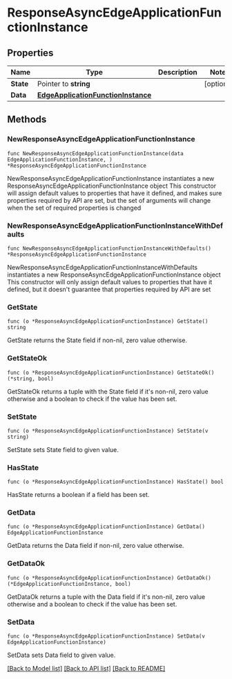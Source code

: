 # ResponseAsyncEdgeApplicationFunctionInstance

## Properties

Name | Type | Description | Notes
------------ | ------------- | ------------- | -------------
**State** | Pointer to **string** |  | [optional] 
**Data** | [**EdgeApplicationFunctionInstance**](EdgeApplicationFunctionInstance.md) |  | 

## Methods

### NewResponseAsyncEdgeApplicationFunctionInstance

`func NewResponseAsyncEdgeApplicationFunctionInstance(data EdgeApplicationFunctionInstance, ) *ResponseAsyncEdgeApplicationFunctionInstance`

NewResponseAsyncEdgeApplicationFunctionInstance instantiates a new ResponseAsyncEdgeApplicationFunctionInstance object
This constructor will assign default values to properties that have it defined,
and makes sure properties required by API are set, but the set of arguments
will change when the set of required properties is changed

### NewResponseAsyncEdgeApplicationFunctionInstanceWithDefaults

`func NewResponseAsyncEdgeApplicationFunctionInstanceWithDefaults() *ResponseAsyncEdgeApplicationFunctionInstance`

NewResponseAsyncEdgeApplicationFunctionInstanceWithDefaults instantiates a new ResponseAsyncEdgeApplicationFunctionInstance object
This constructor will only assign default values to properties that have it defined,
but it doesn't guarantee that properties required by API are set

### GetState

`func (o *ResponseAsyncEdgeApplicationFunctionInstance) GetState() string`

GetState returns the State field if non-nil, zero value otherwise.

### GetStateOk

`func (o *ResponseAsyncEdgeApplicationFunctionInstance) GetStateOk() (*string, bool)`

GetStateOk returns a tuple with the State field if it's non-nil, zero value otherwise
and a boolean to check if the value has been set.

### SetState

`func (o *ResponseAsyncEdgeApplicationFunctionInstance) SetState(v string)`

SetState sets State field to given value.

### HasState

`func (o *ResponseAsyncEdgeApplicationFunctionInstance) HasState() bool`

HasState returns a boolean if a field has been set.

### GetData

`func (o *ResponseAsyncEdgeApplicationFunctionInstance) GetData() EdgeApplicationFunctionInstance`

GetData returns the Data field if non-nil, zero value otherwise.

### GetDataOk

`func (o *ResponseAsyncEdgeApplicationFunctionInstance) GetDataOk() (*EdgeApplicationFunctionInstance, bool)`

GetDataOk returns a tuple with the Data field if it's non-nil, zero value otherwise
and a boolean to check if the value has been set.

### SetData

`func (o *ResponseAsyncEdgeApplicationFunctionInstance) SetData(v EdgeApplicationFunctionInstance)`

SetData sets Data field to given value.



[[Back to Model list]](../README.md#documentation-for-models) [[Back to API list]](../README.md#documentation-for-api-endpoints) [[Back to README]](../README.md)


